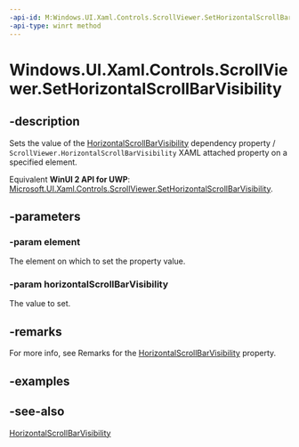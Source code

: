 ```yaml
---
-api-id: M:Windows.UI.Xaml.Controls.ScrollViewer.SetHorizontalScrollBarVisibility(Windows.UI.Xaml.DependencyObject,Windows.UI.Xaml.Controls.ScrollBarVisibility)
-api-type: winrt method
---
```


<!-- Method syntax
public void SetHorizontalScrollBarVisibility(Windows.UI.Xaml.DependencyObject element, Windows.UI.Xaml.Controls.ScrollBarVisibility horizontalScrollBarVisibility)
-->

# Windows.UI.Xaml.Controls.ScrollViewer.SetHorizontalScrollBarVisibility

## -description
Sets the value of the [HorizontalScrollBarVisibility](scrollviewer_horizontalscrollbarvisibility.md) dependency property / `ScrollViewer.HorizontalScrollBarVisibility` XAML attached property on a specified element.

Equivalent **WinUI 2 API for UWP**: [Microsoft.UI.Xaml.Controls.ScrollViewer.SetHorizontalScrollBarVisibility](/windows/winui/api/microsoft.ui.xaml.controls.scrollviewer.sethorizontalscrollbarvisibility).

## -parameters
### -param element
The element on which to set the property value.

### -param horizontalScrollBarVisibility
The value to set.

## -remarks
For more info, see Remarks for the [HorizontalScrollBarVisibility](scrollviewer_horizontalscrollbarvisibility.md) property.

## -examples

## -see-also
[HorizontalScrollBarVisibility](scrollviewer_horizontalscrollbarvisibility.md)
